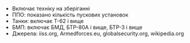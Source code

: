 - Включає техніку на зберіганні
- ППО: показано кількість пускових установок
- Танки: включає Т-62 і вище
- БМП: включає БМД, БТР-80А i вище, БТР-3 і вище
- Джерела: iiss.org, Armedforces.eu, globalsecurity.org, wikipedia.org